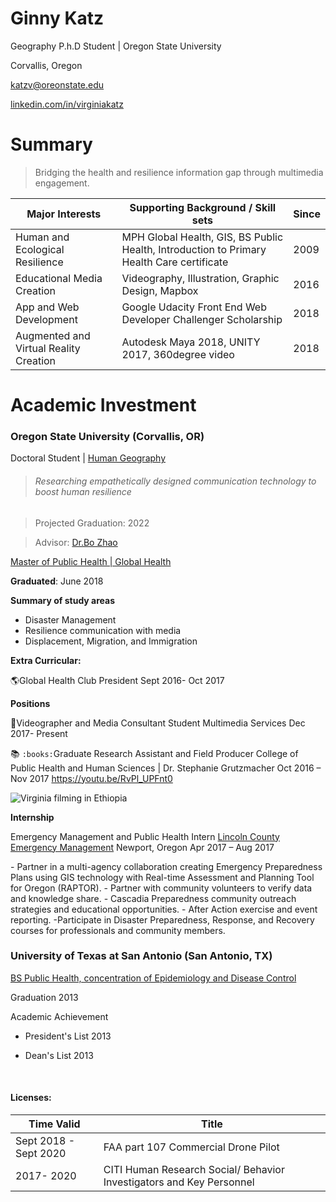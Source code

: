 # Ginny Katz
Geography P.h.D Student | Oregon State University 

Corvallis, Oregon

katzv@oreonstate.edu

[linkedin.com/in/virginiakatz](https://www.linkedin.com/in/virginiakatz)

# Summary

> Bridging the health and resilience information gap through multimedia engagement.



| Major Interests                        | Supporting Background / Skill sets       | Since |
| -------------------------------------- | ---------------------------------------- | ----- |
| Human and Ecological Resilience        | MPH Global Health, GIS, BS Public Health, Introduction to Primary Health Care certificate | 2009  |
| Educational Media Creation             | Videography, Illustration, Graphic Design, Mapbox | 2016  |
| App and Web Development                | Google Udacity Front End Web Developer Challenger Scholarship | 2018  |
| Augmented and Virtual Reality Creation | Autodesk Maya 2018, UNITY 2017, 360degree video | 2018  |



# Academic Investment

### Oregon State University (Corvallis, OR)

Doctoral Student | [Human Geography](http://ceoas.oregonstate.edu/academics/geography/)

> ###### Researching empathetically designed communication technology to boost human resilience

> Projected Graduation: 2022

> Advisor: [Dr.Bo Zhao](http://ceoas.oregonstate.edu/profile/zhao/)



[Master of Public Health | Global Health](https://health.oregonstate.edu/degrees/graduate/public-health/global-health)

**Graduated**: June 2018

**Summary of study areas**

- Disaster Management 
- Resilience communication with media
- Displacement, Migration, and Immigration 

**Extra Curricular:** 

🌎Global Health Club President 
Sept 2016- Oct 2017

**Positions** 

🎥Videographer and Media Consultant
Student Multimedia Services 
Dec 2017- Present

📚 `:books:`Graduate Research Assistant and Field Producer 
College of Public Health and Human Sciences | Dr. Stephanie Grutzmacher
Oct 2016 – Nov 2017 
https://youtu.be/RvPl_UPFnt0

![Virginia filming in Ethiopia](img/bo_cam.jpg)

**Internship**

Emergency Management and Public Health Intern
[Lincoln County Emergency Management](http://www.co.lincoln.or.us/emergencymanagement)  Newport, Oregon
Apr 2017 – Aug 2017

\- Partner in a multi-agency collaboration creating Emergency Preparedness Plans using GIS technology with Real-time Assessment and Planning Tool for Oregon (RAPTOR). 
\- Partner with community volunteers to verify data and knowledge share. 
\- Cascadia Preparedness community outreach strategies and educational opportunities. 
\- After Action exercise and event reporting.
-Participate in Disaster Preparedness, Response, and Recovery courses for professionals and community members.  

### University of Texas at San Antonio (San Antonio, TX)

[BS Public Health, concentration of Epidemiology and Disease Control](http://catalog.utsa.edu/undergraduate/liberalfinearts/sociology/#publichealth_edc_conc)

Graduation 2013

Academic Achievement 

- President's List 2013

- Dean's List 2013

  ​

#### Licenses: 

| Time Valid            | Title                                    |
| --------------------- | ---------------------------------------- |
| Sept 2018 - Sept 2020 | FAA part 107 Commercial Drone Pilot      |
| 2017- 2020            | CITI Human Research Social/ Behavior Investigators and Key Personnel |

 